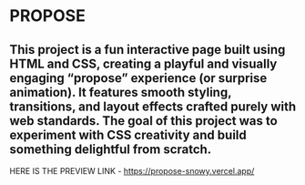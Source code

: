 # PROPOSE
This project is a fun interactive page built using HTML and CSS, creating a playful and visually engaging “propose” experience (or surprise animation). It features smooth styling, transitions, and layout effects crafted purely with web standards. The goal of this project was to experiment with CSS creativity and build something delightful from scratch.
---
HERE IS THE PREVIEW LINK - https://propose-snowy.vercel.app/
